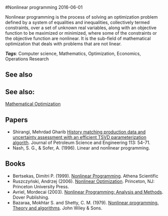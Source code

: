
#Nonlinear programming
2016-06-01

Nonlinear programming is the process of solving an optimization problem defined by a system of equalities and inequalities, collectively termed constraints, over a set of unknown real variables, along with an objective function to be maximized or minimized, where some of the constraints or the objective function are nonlinear. It is the sub-field of mathematical optimization that deals with problems that are not linear.

***Tags***: Computer science, Mathematics, Optimization, Economics, Operations Research

## See also
## See also:
[Mathematical Optimization](/mathematical_optimization)
## Papers
* Shirangi, Mehrdad Gharib [History matching production data and uncertainty assessment with an efficient TSVD parameterization algorith](http://www.sciencedirect.com/science/article/pii/S0920410513003227). Journal of Petroleum Science and Engineering 113: 54-71.
* Nash, S. G., & Sofer, A. (1996). Linear and nonlinear programming.

## Books
* Bertsekas, Dimitri P. (1999). [Nonlinear Programming](https://www.goodreads.com/book/show/1352341.Nonlinear_Programming). Athena Scientific
* Ruszczyński, Andrzej (2006). [Nonlinear Optimization](https://www.goodreads.com/book/show/1400887.Nonlinear_Optimization). Princeton, NJ: Princeton University Press.
* Avriel, Mordecai (2003). [Nonlinear Programming: Analysis and Methods](https://www.goodreads.com/book/show/4326579-nonlinear-programming). Dover Publishing.
* Bazaraa, Mokhtar S. and Shetty, C. M. (1979). [Nonlinear programming. Theory and algorithms](https://www.goodreads.com/book/show/153429.Nonlinear_Programming). John Wiley & Sons.


